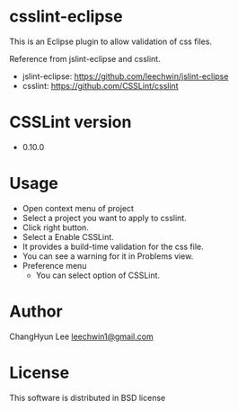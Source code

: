 # csslint-eclipse
This is an Eclipse plugin to allow validation of css files.

Reference from jslint-eclipse and csslint.
- jslint-eclipse: https://github.com/leechwin/jslint-eclipse
- csslint: https://github.com/CSSLint/csslint

# CSSLint version
- 0.10.0

# Usage
- Open context menu of project
 - Select a project you want to apply to csslint.
 - Click right button.
 - Select a Enable CSSLint.
 - It provides a build-time validation for the css file.
  - You can see a warning for it in Problems view.
- Preference menu
  - You can select option of CSSLint.

# Author
 ChangHyun Lee <leechwin1@gmail.com>

# License
This software is distributed in BSD license
